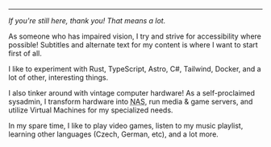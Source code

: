 <summary class="flex flex-col gap-6 text-3xl">
<hr class="text-ctp-pink mt-5" />

*If you're still here, thank you! That means a lot.*

As someone who has impaired vision, I try and strive for accessibility where possible! Subtitles and alternate text for my content is where I want to start first of all.

I like to experiment with Rust, TypeScript, Astro, C#, Tailwind, Docker, and a lot of other, interesting things.  

I also tinker around with vintage computer hardware! As a self-proclaimed sysadmin, I transform hardware into 
<abbr title="Network-attached storage">NAS</abbr>, run media & game servers, and utilize Virtual Machines for my specialized needs.  

In my spare time, I like to play video games, listen to my music playlist, learning other languages (Czech, German, etc), and a lot more. 

</summary>